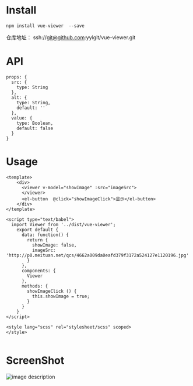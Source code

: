 # Install

```
npm install vue-viewer  --save
```
仓库地址： ssh://git@github.com:yylgit/vue-viewer.git

# API

```
props: {
  src: {
    type: String
  },
  alt: {
    type: String,
    default: ''
  },
  value: {
    type: Boolean,
    default: false
  }
}
```
# Usage
```
<template>
    <div>
      <viewer v-model="showImage" :src="imageSrc">
      </viewer>
      <el-button  @click="showImageClick">显示</el-button>
    </div>
</template>

<script type="text/babel">
  import Viewer from '../dist/vue-viewer';
    export default {
      data: function() {
        return {
          showImage: false,
          imageSrc: 'http://p0.meituan.net/qcs/4662a009da0eafd379f3172a524127e1120196.jpg'
        }
      },
      components: {
        Viewer
      },
      methods: {
        showImageClick () {
          this.showImage = true;
        }
      }
    }
</script>

<style lang="scss" rel="stylesheet/scss" scoped>    
</style>


```
# ScreenShot
![image description](http://p1.meituan.net/shangchao/eb1892b6ce5f4f1c9b49a3eeb42ecbea.jpg)
